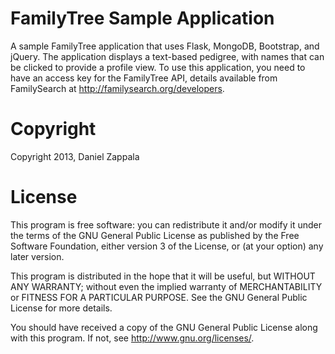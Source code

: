 FamilyTree Sample Application
=============================

A sample FamilyTree application that uses Flask, MongoDB, Bootstrap, and jQuery. The
application displays a text-based pedigree, with names that can be clicked to provide a profile view.
To use this application, you need to have an access key for the FamilyTree API, details available from
FamilySearch at http://familysearch.org/developers.

Copyright
=========
Copyright 2013, Daniel Zappala

License
=======

This program is free software: you can redistribute it and/or modify
it under the terms of the GNU General Public License as published by
the Free Software Foundation, either version 3 of the License, or
(at your option) any later version.

This program is distributed in the hope that it will be useful,
but WITHOUT ANY WARRANTY; without even the implied warranty of
MERCHANTABILITY or FITNESS FOR A PARTICULAR PURPOSE.  See the
GNU General Public License for more details.

You should have received a copy of the GNU General Public License
along with this program.  If not, see <http://www.gnu.org/licenses/>.
